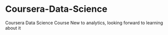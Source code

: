 # Coursera-Data-Science
Coursera Data Science Course
New to analytics, looking forward to learning about it
